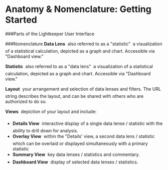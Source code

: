 # Anatomy & Nomenclature: Getting Started

###Parts of the Lightkeeper User Interface


###Nomenclature
**Data Lens** &#151; also referred to as a "statistic" &#151; a visualization of a statistical calculation, depicted as a graph and chart.  Accessible via "Dashboard view."

**Statistic** &#151; also referred to as a "data lens" &#151; a visualization of a statistical calculation, depicted as a graph and chart.  Accessible via "Dashboard view."

**Layout** &#151; your arrangement and selection of data lenses and filters.  The URL string describes the layout, and can be shared with others who are authorized to do so.

**Views** &#151; depiction of your layout and include:
* **Details View** &#151; interactive display of a single data lense / statistic with the ability to drill down for analysis.
* **Overlay View** &#151; within the "Details' view, a second data lens / statistic which can be overlaid or displayed simultaneously with a primary statistic
* **Summary View** &#151; key data lenses / statistics and commentary.
* **Dashboard View** &#151; display of selected data lenses / statistics.

